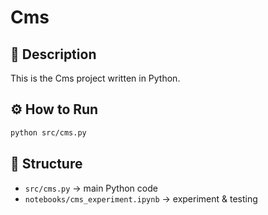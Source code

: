 # Cms

## 📌 Description
This is the Cms project written in Python.

## ⚙️ How to Run
```bash
python src/cms.py
```

## 📂 Structure
- `src/cms.py` → main Python code
- `notebooks/cms_experiment.ipynb` → experiment & testing
